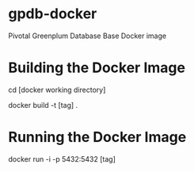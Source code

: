 # gpdb-docker
Pivotal Greenplum Database Base Docker image

# Building the Docker Image
cd [docker working directory]

docker build -t [tag] .

# Running the Docker Image
docker run -i -p 5432:5432 [tag]
